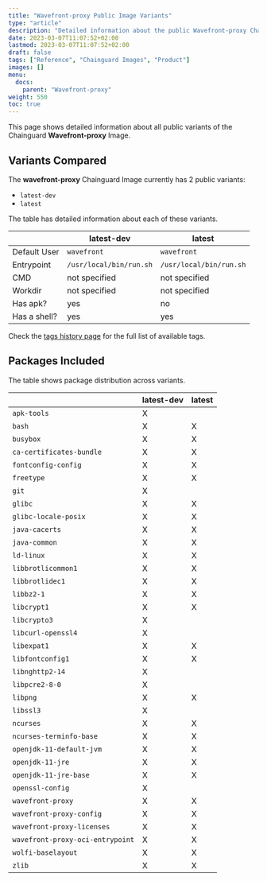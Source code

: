 ```yaml
---
title: "Wavefront-proxy Public Image Variants"
type: "article"
description: "Detailed information about the public Wavefront-proxy Chainguard Image variants"
date: 2023-03-07T11:07:52+02:00
lastmod: 2023-03-07T11:07:52+02:00
draft: false
tags: ["Reference", "Chainguard Images", "Product"]
images: []
menu:
  docs:
    parent: "Wavefront-proxy"
weight: 550
toc: true
---
```


This page shows detailed information about all public variants of the Chainguard **Wavefront-proxy** Image.

## Variants Compared
The **wavefront-proxy** Chainguard Image currently has 2 public variants: 

- `latest-dev`
- `latest`

The table has detailed information about each of these variants.

|              | latest-dev              | latest                  |
|--------------|-------------------------|-------------------------|
| Default User | `wavefront`             | `wavefront`             |
| Entrypoint   | `/usr/local/bin/run.sh` | `/usr/local/bin/run.sh` |
| CMD          | not specified           | not specified           |
| Workdir      | not specified           | not specified           |
| Has apk?     | yes                     | no                      |
| Has a shell? | yes                     | yes                     |

Check the [tags history page](/chainguard/chainguard-images/reference/wavefront-proxy/tags_history/) for the full list of available tags.

## Packages Included
The table shows package distribution across variants.

|                                  | latest-dev | latest |
|----------------------------------|------------|--------|
| `apk-tools`                      | X          |        |
| `bash`                           | X          | X      |
| `busybox`                        | X          | X      |
| `ca-certificates-bundle`         | X          | X      |
| `fontconfig-config`              | X          | X      |
| `freetype`                       | X          | X      |
| `git`                            | X          |        |
| `glibc`                          | X          | X      |
| `glibc-locale-posix`             | X          | X      |
| `java-cacerts`                   | X          | X      |
| `java-common`                    | X          | X      |
| `ld-linux`                       | X          | X      |
| `libbrotlicommon1`               | X          | X      |
| `libbrotlidec1`                  | X          | X      |
| `libbz2-1`                       | X          | X      |
| `libcrypt1`                      | X          | X      |
| `libcrypto3`                     | X          |        |
| `libcurl-openssl4`               | X          |        |
| `libexpat1`                      | X          | X      |
| `libfontconfig1`                 | X          | X      |
| `libnghttp2-14`                  | X          |        |
| `libpcre2-8-0`                   | X          |        |
| `libpng`                         | X          | X      |
| `libssl3`                        | X          |        |
| `ncurses`                        | X          | X      |
| `ncurses-terminfo-base`          | X          | X      |
| `openjdk-11-default-jvm`         | X          | X      |
| `openjdk-11-jre`                 | X          | X      |
| `openjdk-11-jre-base`            | X          | X      |
| `openssl-config`                 | X          |        |
| `wavefront-proxy`                | X          | X      |
| `wavefront-proxy-config`         | X          | X      |
| `wavefront-proxy-licenses`       | X          | X      |
| `wavefront-proxy-oci-entrypoint` | X          | X      |
| `wolfi-baselayout`               | X          | X      |
| `zlib`                           | X          | X      |
